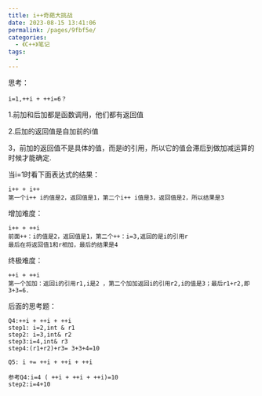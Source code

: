```yaml
---
title: i++奇葩大挑战
date: 2023-08-15 13:41:06
permalink: /pages/9fbf5e/
categories: 
  - 《C++》笔记
tags: 
  - 
---
```

思考：

```
i=1,++i + ++i=6？
```

1.前加和后加都是函数调用，他们都有返回值

2.后加的返回值是自加前的i值

3，前加的返回值不是具体的值，而是i的引用，所以它的值会滞后到做加减运算的时候才能确定.

当i=1时看下面表达式的结果：

```
i++ + i++
第一个i++ i的值是2，返回值是1，第二个i++ i值是3，返回值是2，所以结果是3
```

增加难度：

```
i++ + ++i
前面++：i的值是2，返回值是1，第二个++：i=3,返回的是i的引用r
最后在将返回值1和r相加，最后的结果是4
```

终极难度：

```
++i + ++i
第一个加加：返回i的引用r1,i是2 ，第二个加加返回i的引用r2,i的值是3；最后r1+r2,即3+3=6.
```

后面的思考题：

```
Q4:++i + ++i + ++i
step1: i=2,int & r1
step2: i=3,int& r2
step3:i=4,int& r3
step4:(r1+r2)+r3= 3+3+4=10
```

```
Q5: i += ++i + ++i + ++i

参考Q4:i=4 ( ++i + ++i + ++i)=10
step2:i=4+10
```


